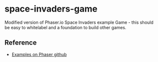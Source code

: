 # space-invaders-game

Modified version of Phaser.io Space Invaders example Game - this should be easy to whitelabel and a foundation to build other games.

## Reference

- [Examples on Phaser github](https://github.com/photonstorm/phaser-examples/tree/master/examples)
